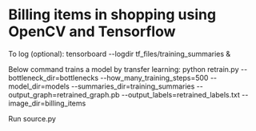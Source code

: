 # Billing items in shopping using OpenCV and Tensorflow


To log (optional):
tensorboard --logdir tf_files/training_summaries &

Below command trains a model by transfer learning:
python retrain.py --bottleneck_dir=bottlenecks --how_many_training_steps=500 --model_dir=models --summaries_dir=training_summaries --output_graph=retrained_graph.pb --output_labels=retrained_labels.txt --image_dir=billing_items

Run source.py